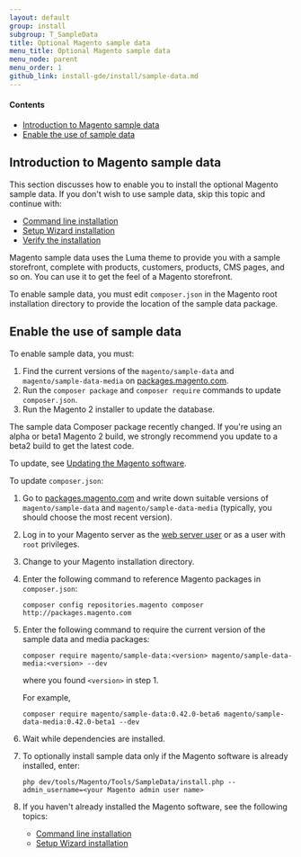 ```yaml
---
layout: default
group: install
subgroup: T_SampleData
title: Optional Magento sample data
menu_title: Optional Magento sample data
menu_node: parent
menu_order: 1
github_link: install-gde/install/sample-data.md
---
```


#### Contents

*	<a href="#instgde-install-sample-intro">Introduction to Magento sample data</a>
*	<a href="#instgde-install-sample-enabling">Enable the use of sample data</a>

<h2 id="instgde-prereq-sample-intro">Introduction to Magento sample data</h2>
This section discusses how to enable you to install the optional Magento sample data. If you don't wish to use sample data, skip this topic and continue with:

*   <a href="{{ site.gdeurl }}install-gde/install/install-cli.html">Command line installation</a>
*   <a href="{{ site.gdeurl }}install-gde/install/install-web.html">Setup Wizard installation</a>
*   <a href="{{ site.gdeurl }}install-gde/install/verify.html">Verify the installation</a>

Magento sample data uses the Luma theme to provide you with a sample storefront, complete with products, customers, products, CMS pages, and so on. You can use it to get the feel of a Magento storefront.

To enable sample data, you must edit `composer.json` in the Magento root installation directory to provide the location of the sample data package.

<h2 id="instgde-install-sample-enabling">Enable the use of sample data</h2>

To enable sample data, you must:

1.  Find the current versions of the `magento/sample-data` and `magento/sample-data-media` on <a href="http://packages.magento.com/#magento/sample-data" target="_blank">packages.magento.com</a>.
2.  Run the `composer package` and `composer require` commands to update `composer.json`.
3.  Run the Magento 2 installer to update the database.

<div class="bs-callout bs-callout-info" id="info">
   <p>The sample data Composer package recently changed. If you're using an alpha or beta1 Magento 2 build, we strongly recommend you update to a beta2 build to get the latest code.</p> 
<p>To update, see <a href="{{ site.gdeurl }}install-gde/install/install-cli.html#instgde-install-magento-update">Updating the Magento software</a>.</p></div>

To update `composer.json`:

1.	Go to <a href="http://packages.magento.com/#magento/sample-data" target="_blank">packages.magento.com</a> and write down suitable versions of `magento/sample-data` and `magento/sample-data-media` (typically, you should choose the most recent version).
1.  Log in to your Magento server as the <a href="{{ site.gdeurl }}install-gde/install/prepare-install.html#install-update-depend-apacheweb">web server user</a> or as a user with `root` privileges.
2.  Change to your Magento installation directory.
3.  Enter the following command to reference Magento packages in `composer.json`:

        composer config repositories.magento composer http://packages.magento.com

3.  Enter the following command to require the current version of the sample data and media packages:

		composer require magento/sample-data:<version> magento/sample-data-media:<version> --dev

	where you found `<version>` in step 1.

	For example,

        composer require magento/sample-data:0.42.0-beta6 magento/sample-data-media:0.42.0-beta1 --dev

 4.  Wait while dependencies are installed.

5.  To optionally install sample data only if the Magento software is already installed, enter:

        php dev/tools/Magento/Tools/SampleData/install.php --admin_username=<your Magento admin user name>

6.  If you haven't already installed the Magento software, see the following topics:

    *   <a href="{{ site.gdeurl }}install-gde/install/install-cli.html">Command line installation</a>
    *   <a href="{{ site.gdeurl }}install-gde/install/install-web.html">Setup Wizard installation</a>
